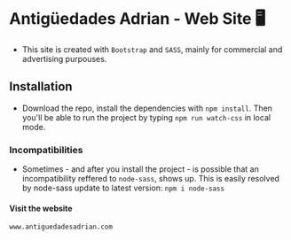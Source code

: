# Antigüedades Adrian - Web Site 🖥

- This site is created with ``` Bootstrap ``` and ```SASS```, mainly for commercial and advertising purpouses. 

## Installation

- Download the repo, install the dependencies with ```npm install```. Then you'll be able to run the project by typing ```npm run watch-css``` in local mode. 

### Incompatibilities

- Sometimes - and after you install the project - is possible that an incompatibility reffered to ```node-sass```, shows up. 
This is easily resolved by node-sass update to latest version: ```npm i node-sass```

#### Visit the website 

```www.antiguedadesadrian.com```